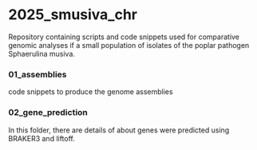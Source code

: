 # 2025_smusiva_chr

Repository containing scripts and code snippets used for comparative genomic analyses if a small population of isolates of the poplar pathogen Sphaerulina musiva.


### 01\_assemblies
code snippets to produce the genome assemblies

### 02\_gene\_prediction
In this folder, there are details of about genes were predicted using BRAKER3 and liftoff.


